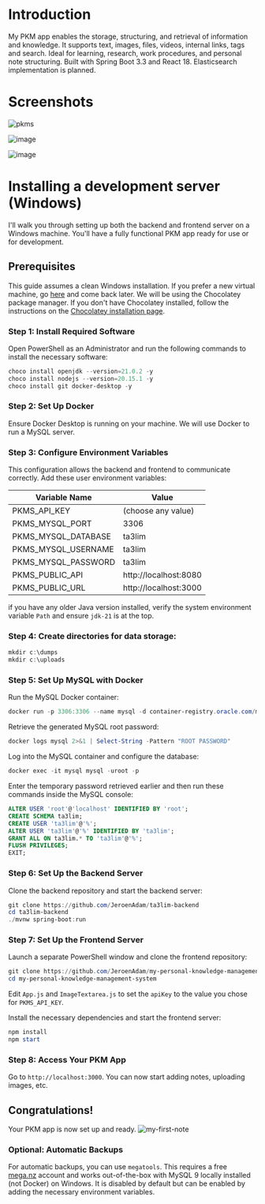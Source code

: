 # Introduction

My PKM app enables the storage, structuring, and retrieval of information and knowledge. It supports text, images, files, videos, internal links, tags and search. Ideal for learning, research, work procedures, and personal note structuring. Built with Spring Boot 3.3 and React 18. Elasticsearch implementation is planned.

# Screenshots
 
![pkms](https://github.com/user-attachments/assets/addaff38-5217-4da2-abe2-160d287270c7)
  
 
    
![image](https://github.com/user-attachments/assets/c7db42df-7634-466a-ad6f-d93ff1b6d3bb)

 
  
![image](https://github.com/user-attachments/assets/99c0c40c-20dd-42cf-bb17-23a78f8fc886)
 
 

# Installing a development server (Windows)

I'll walk you through setting up both the backend and frontend server on a Windows machine.
You'll have a fully functional PKM app ready for use or for development.

## Prerequisites

This guide assumes a clean Windows installation. If you prefer a new virtual machine, go [here](https://github.com/JeroenAdam/New-VM-for-development) and come back later. We will be using the Chocolatey package manager. If you don't have Chocolatey installed, follow the instructions on the [Chocolatey installation page](https://chocolatey.org/install).

### Step 1: Install Required Software

Open PowerShell as an Administrator and run the following commands to install the necessary software:

```powershell
choco install openjdk --version=21.0.2 -y
choco install nodejs --version=20.15.1 -y
choco install git docker-desktop -y
```

### Step 2: Set Up Docker

Ensure Docker Desktop is running on your machine. We will use Docker to run a MySQL server.

### Step 3: Configure Environment Variables

This configuration allows the backend and frontend to communicate correctly. Add these user environment variables:

| Variable Name           | Value                      |
|-------------------------|----------------------------|
| PKMS_API_KEY            | (choose any value)         |
| PKMS_MYSQL_PORT         | 3306                       |
| PKMS_MYSQL_DATABASE     | ta3lim                     |
| PKMS_MYSQL_USERNAME     | ta3lim                     |
| PKMS_MYSQL_PASSWORD     | ta3lim                     |
| PKMS_PUBLIC_API         | http://localhost:8080      |
| PKMS_PUBLIC_URL         | http://localhost:3000      |

if you have any older Java version installed, verify the system environment variable `Path` and ensure `jdk-21` is at the top. 

### Step 4: Create directories for data storage:

```powershell
mkdir c:\dumps
mkdir c:\uploads
```

### Step 5: Set Up MySQL with Docker

Run the MySQL Docker container:

```powershell
docker run -p 3306:3306 --name mysql -d container-registry.oracle.com/mysql/community-server:9.0 --character-set-server=utf8mb4
```

Retrieve the generated MySQL root password:

```powershell
docker logs mysql 2>&1 | Select-String -Pattern "ROOT PASSWORD"
```

Log into the MySQL container and configure the database:

```powershell
docker exec -it mysql mysql -uroot -p
```

Enter the temporary password retrieved earlier and then run these commands inside the MySQL console:

```sql
ALTER USER 'root'@'localhost' IDENTIFIED BY 'root';
CREATE SCHEMA ta3lim;
CREATE USER 'ta3lim'@'%';
ALTER USER 'ta3lim'@'%' IDENTIFIED BY 'ta3lim';
GRANT ALL ON ta3lim.* TO 'ta3lim'@'%';
FLUSH PRIVILEGES;
EXIT;
```

### Step 6: Set Up the Backend Server

Clone the backend repository and start the backend server:

```powershell
git clone https://github.com/JeroenAdam/ta3lim-backend
cd ta3lim-backend
./mvnw spring-boot:run
```

### Step 7: Set Up the Frontend Server

Launch a separate PowerShell window and clone the frontend repository:

```powershell
git clone https://github.com/JeroenAdam/my-personal-knowledge-management-system
cd my-personal-knowledge-management-system
```

Edit `App.js` and `ImageTextarea.js` to set the `apiKey` to the value you chose for `PKMS_API_KEY`.

Install the necessary dependencies and start the frontend server:

```powershell
npm install
npm start
```

### Step 8: Access Your PKM App

Go to `http://localhost:3000`. You can now start adding notes, uploading images, etc.


## Congratulations!

Your PKM app is now set up and ready.
![my-first-note](https://github.com/user-attachments/assets/e2d6630c-97ba-4130-96c2-045098d2ac3d)


### Optional: Automatic Backups

For automatic backups, you can use `megatools`. This requires a free [mega.nz](https://mega.io/?aff=LC8QgvuXn7k) account and works out-of-the-box with MySQL 9 locally installed (not Docker) on Windows. It is disabled by default but can be enabled by adding the necessary environment variables.

